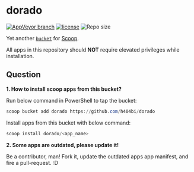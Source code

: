 dorado
======

[![AppVeyor branch](https://img.shields.io/appveyor/ci/h404bi/dorado/master.svg?style=flat-square)](https://ci.appveyor.com/project/h404bi/dorado)
 [![license](https://img.shields.io/github/license/h404bi/dorado.svg?style=flat-square)](LICENSE) ![Repo size](https://img.shields.io/github/repo-size/h404bi/dorado.svg?style=flat-square)

Yet another [`bucket`](https://github.com/lukesampson/scoop/wiki/Buckets) for [Scoop](https://github.com/lukesampson/scoop).

All apps in this repository should **NOT** require elevated privileges while installation.

Question
--------

**1. How to install scoop apps from this bucket?**

Run below command in PowerShell to tap the bucket:

``` powershell
scoop bucket add dorado https://github.com/h404bi/dorado
```

Install apps from this bucket with below command:

``` powershell
scoop install dorado/<app_name>
```

**2. Some apps are outdated, please update it!**

Be a contributor, man! Fork it, update the outdated apps app manifest, and fire a pull-request. :D
